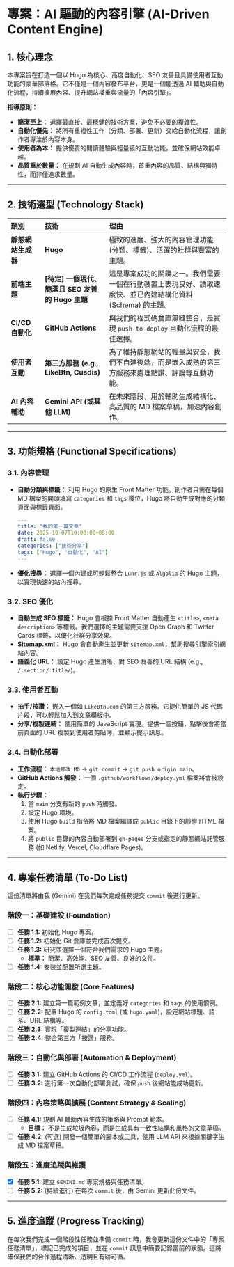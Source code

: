 # 專案：AI 驅動的內容引擎 (AI-Driven Content Engine)

## 1. 核心理念

本專案旨在打造一個以 Hugo 為核心、高度自動化、SEO 友善且具備使用者互動功能的豪華部落格。它不僅是一個內容發布平台，更是一個能透過 AI 輔助與自動化流程，持續擴展內容、提升網站權重與流量的「內容引擎」。

**指導原則：**
- **簡潔至上：** 選擇最直接、最穩健的技術方案，避免不必要的複雜性。
- **自動化優先：** 將所有重複性工作（分類、部署、更新）交給自動化流程，讓創作者專注於內容本身。
- **使用者為本：** 提供優質的閱讀體驗與輕量級的互動功能，並確保網站效能卓越。
- **品質重於數量：** 在規劃 AI 自動生成內容時，首重內容的品質、結構與獨特性，而非僅追求數量。

---

## 2. 技術選型 (Technology Stack)

| 類別 | 技術 | 理由 |
| :--- | :--- | :--- |
| **靜態網站生成器** | **Hugo** | 極致的速度、強大的內容管理功能 (分類、標籤)、活躍的社群與豐富的主題。 |
| **前端主題** | **[待定] 一個現代、簡潔且 SEO 友善的 Hugo 主題** | 這是專案成功的關鍵之一。我們需要一個在行動裝置上表現良好、讀取速度快、並已內建結構化資料 (Schema) 的主題。 |
| **CI/CD 自動化** | **GitHub Actions** | 與我們的程式碼倉庫無縫整合，是實現 `push-to-deploy` 自動化流程的最佳選擇。 |
| **使用者互動** | **第三方服務 (e.g., LikeBtn, Cusdis)** | 為了維持靜態網站的輕量與安全，我們不自建後端，而是嵌入成熟的第三方服務來處理點讚、評論等互動功能。 |
| **AI 內容輔助** | **Gemini API (或其他 LLM)** | 在未來階段，用於輔助生成結構化、高品質的 MD 檔案草稿，加速內容創作。 |

---

## 3. 功能規格 (Functional Specifications)

### 3.1. 內容管理
- **自動分類與標籤：** 利用 Hugo 的原生 Front Matter 功能。創作者只需在每個 MD 檔案的開頭填寫 `categories` 和 `tags` 欄位，Hugo 將自動生成對應的分類頁面與標籤頁面。
    ```yaml
    ---
    title: "我的第一篇文章"
    date: 2025-10-07T10:00:00+08:00
    draft: false
    categories: ["技術分享"]
    tags: ["Hugo", "自動化", "AI"]
    ---
    ```
- **優化搜尋：** 選擇一個內建或可輕鬆整合 `Lunr.js` 或 `Algolia` 的 Hugo 主題，以實現快速的站內搜尋。

### 3.2. SEO 優化
- **自動生成 SEO 標籤：** Hugo 會根據 Front Matter 自動產生 `<title>`, `<meta description>` 等標籤。我們選擇的主題需要支援 Open Graph 和 Twitter Cards 標籤，以優化社群分享效果。
- **Sitemap.xml：** Hugo 會自動產生並更新 `sitemap.xml`，幫助搜尋引擎索引網站內容。
- **語義化 URL：** 設定 Hugo 產生清晰、對 SEO 友善的 URL 結構 (e.g., `/:section/:title/`)。

### 3.3. 使用者互動
- **拍手/按讚：** 嵌入一個如 `LikeBtn.com` 的第三方服務。它提供簡單的 JS 代碼片段，可以輕鬆加入到文章模板中。
- **分享/複製連結：** 使用簡單的 JavaScript 實現。提供一個按鈕，點擊後會將當前頁面的 URL 複製到使用者剪貼簿，並顯示提示訊息。

### 3.4. 自動化部署
- **工作流程：** `本地修改 MD` -> `git commit` -> `git push origin main`。
- **GitHub Actions 觸發：** 一個 `.github/workflows/deploy.yml` 檔案將會被設定。
- **執行步驟：**
    1. 當 `main` 分支有新的 `push` 時觸發。
    2. 設定 Hugo 環境。
    3. 使用 Hugo `build` 指令將 MD 檔案編譯成 `public` 目錄下的靜態 HTML 檔案。
    4. 將 `public` 目錄的內容自動部署到 `gh-pages` 分支或指定的靜態網站託管服務 (如 Netlify, Vercel, Cloudflare Pages)。

---

## 4. 專案任務清單 (To-Do List)

這份清單將由我 (Gemini) 在我們每次完成任務提交 `commit` 後進行更新。

### 階段一：基礎建設 (Foundation)
- [ ] **任務 1.1:** 初始化 Hugo 專案。
- [ ] **任務 1.2:** 初始化 Git 倉庫並完成首次提交。
- [ ] **任務 1.3:** 研究並選擇一個符合我們需求的 Hugo 主題。
    - **標準：** 簡潔、高效能、SEO 友善、良好的文件。
- [ ] **任務 1.4:** 安裝並配置所選主題。

### 階段二：核心功能開發 (Core Features)
- [ ] **任務 2.1:** 建立第一篇範例文章，並定義好 `categories` 和 `tags` 的使用慣例。
- [ ] **任務 2.2:** 配置 Hugo 的 `config.toml` (或 `hugo.yaml`)，設定網站標題、語系、URL 結構等。
- [ ] **任務 2.3:** 實現「複製連結」的分享功能。
- [ ] **任務 2.4:** 整合第三方「按讚」服務。

### 階段三：自動化與部署 (Automation & Deployment)
- [ ] **任務 3.1:** 建立 GitHub Actions 的 CI/CD 工作流程 (`deploy.yml`)。
- [ ] **任務 3.2:** 進行第一次自動化部署測試，確保 `push` 後網站能成功更新。

### 階段四：內容策略與擴展 (Content Strategy & Scaling)
- [ ] **任務 4.1:** 規劃 AI 輔助內容生成的策略與 Prompt 範本。
    - **目標：** 不是生成垃圾內容，而是生成具有一致性結構和風格的文章草稿。
- [ ] **任務 4.2:** (可選) 開發一個簡單的腳本或工具，使用 LLM API 來根據關鍵字生成 MD 檔案草稿。

### 階段五：進度追蹤與維護
- [x] **任務 5.1:** 建立 `GEMINI.md` 專案規格與任務清單。
- [ ] **任務 5.2:** (持續進行) 在每次 `commit` 後，由 Gemini 更新此份文件。

---

## 5. 進度追蹤 (Progress Tracking)

在每次我們完成一個階段性任務並準備 `commit` 時，我會更新這份文件中的「專案任務清單」，標記已完成的項目，並在 `commit` 訊息中簡要記錄當前的狀態。這將確保我們的合作過程清晰、透明且有跡可循。
